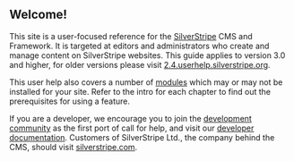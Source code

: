 ## Welcome! ##

This site is a user-focused reference for the [SilverStripe](http://www.silverstripe.org/introduction/) CMS and Framework.
It is targeted at editors and administrators who create and manage content on SilverStripe websites. 
This guide applies to version 3.0 and higher, for older versions please visit [2.4.userhelp.silverstripe.org](http://2.4.userhelp.silverstripe.org/).

This user help also covers a number of [modules](http://www.silverstripe.org/modules) 
which may or may not be installed for your site. 
Refer to the intro for each chapter to find out the prerequisites for using a feature.

If you are a developer, we encourage you to join the 
[development community](http://www.silverstripe.org/forums/) as the first port of call for help,
and visit our [developer documentation](http://doc.silverstripe.org).
Customers of SilverStripe Ltd., the company behind the CMS, should visit [silverstripe.com](http://www.silver.com/).
